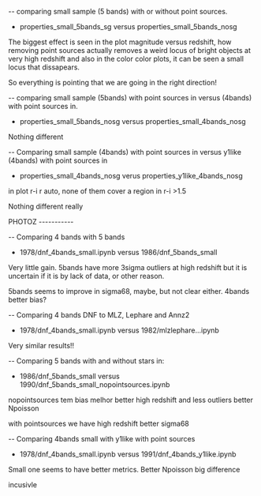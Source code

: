 

-- comparing small sample (5 bands) with or without point sources. 

* properties_small_5bands_sg versus properties_small_5bands_nosg

The biggest effect is seen in the plot magnitude versus redshift, how removing point sources actually removes a weird locus of bright objects at very high redshift and also in the color color plots, it can be seen a small locus that dissapears. 

So everything is pointing that we are going in the right direction!


-- comparing small sample (5bands) with point sources in versus (4bands) with point sources in.

* properties_small_5bands_nosg versus properties_small_4bands_nosg

Nothing different

-- Comparing small sample (4bands) with point sources in versus y1like (4bands) with point sources in 

* properties_small_4bands_nosg verus properties_y1like_4bands_nosg

in plot r-i r auto, none of them cover a region in r-i >1.5

Nothing different really


PHOTOZ -----------

-- Comparing 4 bands with 5 bands

* 1978/dnf_4bands_small.ipynb versus 1986/dnf_5bands_small

Very little gain. 5bands have more 3sigma outliers at high redshift but it is uncertain if it is by lack of data, or other reason.

5bands seems to improve in sigma68, maybe, but not clear either.
4bands better bias?

-- Comparing 4 bands DNF to MLZ, Lephare and Annz2

* 1978/dnf_4bands_small.ipynb versus 1982/mlzlephare...ipynb

Very similar results!!

-- Comparing 5 bands with and without stars in:

* 1986/dnf_5bands_small versus 1990/dnf_5bands_small_nopointsources.ipynb

nopointsources tem bias melhor better high redshift and less outliers better Npoisson

with pointsources we have high redshift better sigma68

-- Comparing 4bands small with y1like with point sources

* 1978/dnf_4bands_small.ipynb versus 1991/dnf_4bands_y1like.ipynb

Small one seems to have better metrics. Better Npoisson big difference

incusivle


